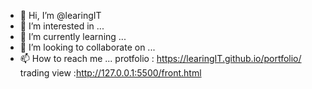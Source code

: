 - 👋 Hi, I’m @learingIT
- 👀 I’m interested in ...
- 🌱 I’m currently learning ...
- 💞️ I’m looking to collaborate on ...
- 📫 How to reach me ...
protfolio : https://learingIT.github.io/portfolio/
trading view :http://127.0.0.1:5500/front.html


<!---
learingIT/learingIT is a ✨ special ✨ repository because its `README.md` (this file) appears on your GitHub profile.
You can click the Preview link to take a look at your changes.
--->
